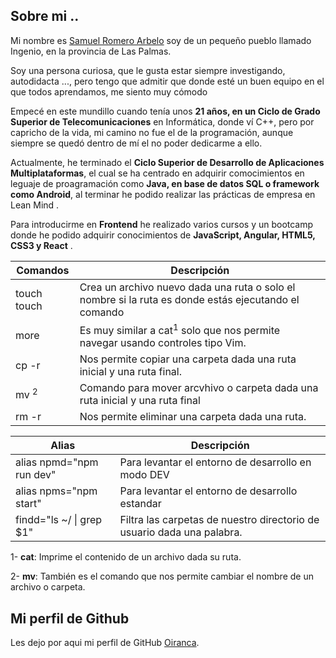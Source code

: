 ## Sobre mi ..
Mi nombre es [Samuel Romero Arbelo](https://www.samuelromeroarbelo.com/) soy de un pequeño pueblo llamado Ingenio, en la provincia de Las Palmas.

Soy una persona curiosa, que le gusta estar siempre investigando, autodidacta ..., pero tengo que admitir que donde esté un buen equipo en el que todos aprendamos, me siento muy cómodo

Empecé en este mundillo cuando tenía unos **21 años, en un Ciclo de Grado Superior de Telecomunicaciones** en Informática, donde ví C++, pero por capricho de la vida, mi camino no fue el de la programación, aunque siempre se quedó dentro de mí el no poder dedicarme a ello.

Actualmente, he terminado el **Ciclo Superior de Desarrollo de Aplicaciones Multiplataformas**, el cual se ha centrado en adquirir comocimientos en leguaje de proagramación como **Java, en base de datos SQL o framework como Android**, al terminar he podido realizar las prácticas de empresa en Lean Mind .

Para introducirme en **Frontend** he realizado varios cursos y un bootcamp donde he podido adquirir conocimientos de **JavaScript, Angular, HTML5, CSS3 y React** .


|            Comandos                            | Descripción|
|              ---                               |   ---   |
| touch touch <options> <file or directory name> |Crea un archivo nuevo dada una ruta o solo el nombre si la ruta es donde estás ejecutando el comando|
|  more                                          |Es muy similar a cat<sup>1</sup> solo que nos permite navegar usando controles tipo Vim.  |
| cp -r                                          | Nos permite copiar una carpeta dada una ruta inicial y una ruta final.|
|  mv <sup>2</sup>                               |Comando para mover arcvhivo o carpeta dada una ruta inicial y una ruta final  |
| rm -r                                          |Nos permite eliminar una carpeta dada una ruta.|


|             Alias        |Descripción|
|              ---         |   ---   |
| alias npmd="npm run dev" |Para levantar el entorno de desarrollo en modo DEV|
| alias npms="npm start"   |Para levantar el entorno de desarrollo estandar  |
| findd="ls ~/ \| grep $1" | Filtra las carpetas de nuestro directorio de usuario dada una palabra. |


1- **cat**: Imprime el contenido de un archivo dada su ruta.

2- **mv**: También es el comando que nos permite cambiar el nombre de un archivo o carpeta.

## Mi perfil de Github

Les dejo por aqui mi perfil de GitHub [Oiranca](https://github.com/Oiranca).